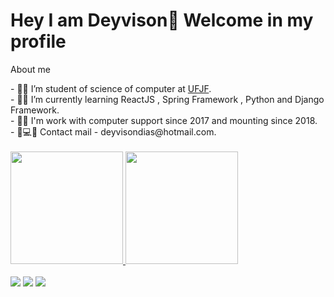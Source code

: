 
# Hey I am Deyvison🤙 Welcome in my profile

About me

<div>
  - 🧑‍💻 I’m student of science of computer at <a href ="https://www2.ufjf.br/ufjf/"> UFJF</a>.<br>
- 🧑‍💻 I’m currently learning ReactJS , Spring Framework , Python and Django Framework.<br>
- 🧑‍💻 I'm work with computer support since 2017 and mounting since 2018.<br>
  - 🧑💻💬 Contact mail - deyvisondias@hotmail.com.<br>
</div>
<br>
<div>
  <a href="https://github.com/deyvisongdias" > 
  <img height="180em" src="https://github-readme-stats.vercel.app/api?username=deyvisongdias&show_icons=true&theme=midnight-purple"/>
  <img height="180em" src="https://github-readme-stats.vercel.app/api/top-langs/?username=deyvisongdias&layout=compact&langs_count=16&theme=midnight-purple"/>
</div>
<br>
  <div>
    <a href="https://www.linkedin.com/in/deyvison-gregorio-435301207/"><img src="https://img.shields.io/badge/LinkedIn-0077B5?style=for-the-badge&logo=linkedin&logoColor=white" target="_blanck"></a>
     <a href="https://www.instagram.com/deyvison_dias_/?hl=pt-br"><img src="https://img.shields.io/badge/Instagram-E4405F?style=for-the-badge&logo=instagram&logoColor=white" target="_blanck"></a>
      <a href="https://www.twitch.tv/doczik4"><img src="https://img.shields.io/badge/Twitch-9146FF?style=for-the-badge&logo=twitch&logoColor=white" target="_blanck"></a>
  </div>
